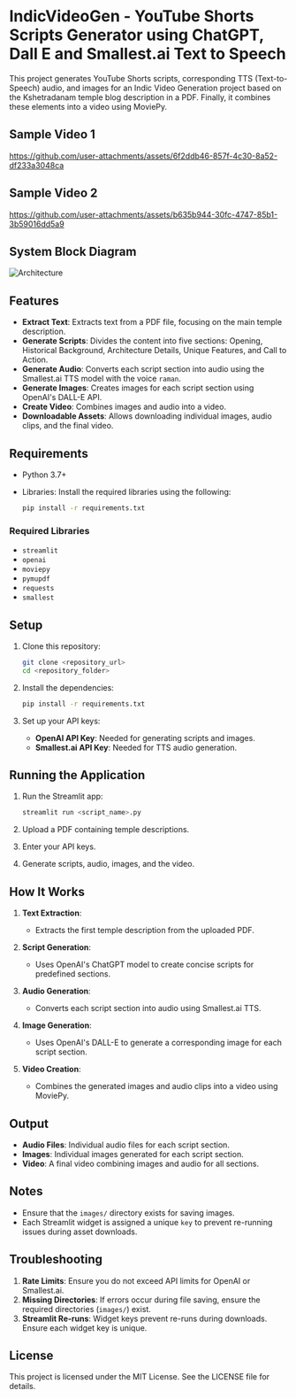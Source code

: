 # IndicVideoGen - YouTube Shorts Scripts Generator using ChatGPT, Dall E and Smallest.ai Text to Speech

This project generates YouTube Shorts scripts, corresponding TTS (Text-to-Speech) audio, and images for an Indic Video Generation project based on the Kshetradanam temple blog description in a PDF. Finally, it combines these elements into a video using MoviePy.

## Sample Video 1

https://github.com/user-attachments/assets/6f2ddb46-857f-4c30-8a52-df233a3048ca

## Sample Video 2

https://github.com/user-attachments/assets/b635b944-30fc-4747-85b1-3b59016dd5a9

## System Block Diagram

![Architecture](https://github.com/user-attachments/assets/b63de8a7-b347-41e7-922b-30fc7ea7d0e4)

## Features

- **Extract Text**: Extracts text from a PDF file, focusing on the main temple description.
- **Generate Scripts**: Divides the content into five sections: Opening, Historical Background, Architecture Details, Unique Features, and Call to Action.
- **Generate Audio**: Converts each script section into audio using the Smallest.ai TTS model with the voice `raman`.
- **Generate Images**: Creates images for each script section using OpenAI's DALL-E API.
- **Create Video**: Combines images and audio into a video.
- **Downloadable Assets**: Allows downloading individual images, audio clips, and the final video.

## Requirements

- Python 3.7+
- Libraries: Install the required libraries using the following:

  ```bash
  pip install -r requirements.txt
  ```

### Required Libraries

- `streamlit`
- `openai`
- `moviepy`
- `pymupdf`
- `requests`
- `smallest`

## Setup

1. Clone this repository:

   ```bash
   git clone <repository_url>
   cd <repository_folder>
   ```

2. Install the dependencies:

   ```bash
   pip install -r requirements.txt
   ```

3. Set up your API keys:
   - **OpenAI API Key**: Needed for generating scripts and images.
   - **Smallest.ai API Key**: Needed for TTS audio generation.

## Running the Application

1. Run the Streamlit app:

   ```bash
   streamlit run <script_name>.py
   ```

2. Upload a PDF containing temple descriptions.
3. Enter your API keys.
4. Generate scripts, audio, images, and the video.

## How It Works

1. **Text Extraction**:
   - Extracts the first temple description from the uploaded PDF.

2. **Script Generation**:
   - Uses OpenAI's ChatGPT model to create concise scripts for predefined sections.

3. **Audio Generation**:
   - Converts each script section into audio using Smallest.ai TTS.

4. **Image Generation**:
   - Uses OpenAI's DALL-E to generate a corresponding image for each script section.

5. **Video Creation**:
   - Combines the generated images and audio clips into a video using MoviePy.

## Output

- **Audio Files**: Individual audio files for each script section.
- **Images**: Individual images generated for each script section.
- **Video**: A final video combining images and audio for all sections.

## Notes

- Ensure that the `images/` directory exists for saving images.
- Each Streamlit widget is assigned a unique `key` to prevent re-running issues during asset downloads.

## Troubleshooting

1. **Rate Limits**: Ensure you do not exceed API limits for OpenAI or Smallest.ai.
2. **Missing Directories**: If errors occur during file saving, ensure the required directories (`images/`) exist.
3. **Streamlit Re-runs**: Widget keys prevent re-runs during downloads. Ensure each widget key is unique.

## License

This project is licensed under the MIT License. See the LICENSE file for details.

